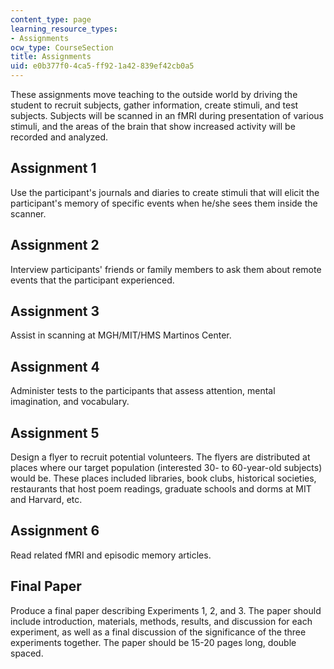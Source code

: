 ```yaml
---
content_type: page
learning_resource_types:
- Assignments
ocw_type: CourseSection
title: Assignments
uid: e0b377f0-4ca5-ff92-1a42-839ef42cb0a5
---
```


These assignments move teaching to the outside world by driving the student to recruit subjects, gather information, create stimuli, and test subjects. Subjects will be scanned in an fMRI during presentation of various stimuli, and the areas of the brain that show increased activity will be recorded and analyzed.

Assignment 1
------------

Use the participant's journals and diaries to create stimuli that will elicit the participant's memory of specific events when he/she sees them inside the scanner.

Assignment 2
------------

Interview participants' friends or family members to ask them about remote events that the participant experienced.

Assignment 3
------------

Assist in scanning at MGH/MIT/HMS Martinos Center.

Assignment 4
------------

Administer tests to the participants that assess attention, mental imagination, and vocabulary.

Assignment 5
------------

Design a flyer to recruit potential volunteers. The flyers are distributed at places where our target population (interested 30- to 60-year-old subjects) would be. These places included libraries, book clubs, historical societies, restaurants that host poem readings, graduate schools and dorms at MIT and Harvard, etc.

Assignment 6
------------

Read related fMRI and episodic memory articles.

Final Paper
-----------

Produce a final paper describing Experiments 1, 2, and 3. The paper should include introduction, materials, methods, results, and discussion for each experiment, as well as a final discussion of the significance of the three experiments together. The paper should be 15-20 pages long, double spaced.